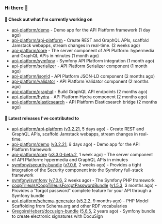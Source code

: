 ### Hi there 👋

#### 👷 Check out what I'm currently working on

- [api-platform/demo](https://github.com/api-platform/demo) - Demo app for the API Platform framework (1 day ago)
- [api-platform/api-platform](https://github.com/api-platform/api-platform) - Create REST and GraphQL APIs, scaffold Jamstack webapps, stream changes in real-time. (2 weeks ago)
- [api-platform/core](https://github.com/api-platform/core) - The server component of API Platform: hypermedia and GraphQL APIs in minutes (1 month ago)
- [api-platform/symfony](https://github.com/api-platform/symfony) - Symfony API Platform integration (1 month ago)
- [api-platform/serializer](https://github.com/api-platform/serializer) - API Platform Serializer component (1 month ago)
- [api-platform/jsonld](https://github.com/api-platform/jsonld) - API Platform JSON-LD component (2 months ago)
- [api-platform/validator](https://github.com/api-platform/validator) - API Platform Validator component (2 months ago)
- [api-platform/graphql](https://github.com/api-platform/graphql) - Build GraphQL API endpoints (2 months ago)
- [api-platform/hydra](https://github.com/api-platform/hydra) - API Platform Hydra component (2 months ago)
- [api-platform/elasticsearch](https://github.com/api-platform/elasticsearch) - API Platform Elasticsearch bridge (2 months ago)

#### 🔭 Latest releases I've contributed to

- [api-platform/api-platform](https://github.com/api-platform/api-platform) ([v3.2.21](https://github.com/api-platform/api-platform/releases/tag/v3.2.21), 5 days ago) - Create REST and GraphQL APIs, scaffold Jamstack webapps, stream changes in real-time.
- [api-platform/demo](https://github.com/api-platform/demo) ([v3.2.21](https://github.com/api-platform/demo/releases/tag/v3.2.21), 6 days ago) - Demo app for the API Platform framework
- [api-platform/core](https://github.com/api-platform/core) ([v3.3.0-beta.2](https://github.com/api-platform/core/releases/tag/v3.3.0-beta.2), 1 week ago) - The server component of API Platform: hypermedia and GraphQL APIs in minutes
- [symfony/security-bundle](https://github.com/symfony/security-bundle) ([v7.0.6](https://github.com/symfony/security-bundle/releases/tag/v7.0.6), 2 weeks ago) - Provides a tight integration of the Security component into the Symfony full-stack framework
- [symfony/symfony](https://github.com/symfony/symfony) ([v7.0.6](https://github.com/symfony/symfony/releases/tag/v7.0.6), 2 weeks ago) - The Symfony PHP framework
- [coopTilleuls/CoopTilleulsForgotPasswordBundle](https://github.com/coopTilleuls/CoopTilleulsForgotPasswordBundle) ([v1.5.3](https://github.com/coopTilleuls/CoopTilleulsForgotPasswordBundle/releases/tag/v1.5.3), 3 months ago) - Provides a &#34;forgot password&#34; complete feature for your API through a Symfony bundle
- [api-platform/schema-generator](https://github.com/api-platform/schema-generator) ([v5.2.2](https://github.com/api-platform/schema-generator/releases/tag/v5.2.2), 9 months ago) - PHP Model Scaffolding from Schema.org and other RDF vocabularies
- [GregoireHebert/docusign-bundle](https://github.com/GregoireHebert/docusign-bundle) ([5.6.5](https://github.com/GregoireHebert/docusign-bundle/releases/tag/5.6.5), 2 years ago) - Symfony bundle to create electronic signatures with DocuSign

